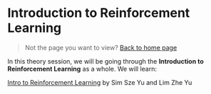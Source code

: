 # Introduction to Reinforcement Learning

> Not the page you want to view? [Back to home page](../README.md)

In this theory session, we will be going through the **Introduction to Reinforcement Learning** as a whole. We will learn:

[Intro to Reinforcement Learning]([https://github.com/ZheYu03/AIStudyJam.github.io/blob/167ab45114e65205abac8b253b6f1959bb2606f6/IntroToRL/assets/Intro%20to%20RL%20Slides.pdf](https://www.canva.com/design/DAF5lWjAnkk/oHgmqjs1E8FrjezpHzWZqw/view?utm_content=DAF5lWjAnkk&utm_campaign=designshare&utm_medium=link&utm_source=editor)https://www.canva.com/design/DAF5lWjAnkk/oHgmqjs1E8FrjezpHzWZqw/view?utm_content=DAF5lWjAnkk&utm_campaign=designshare&utm_medium=link&utm_source=editor) by Sim Sze Yu and Lim Zhe Yu




